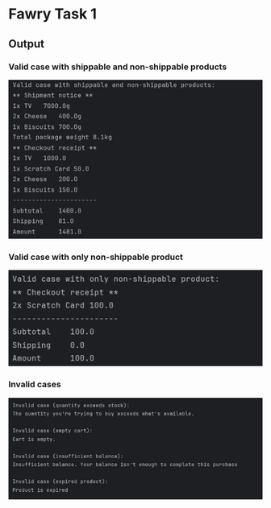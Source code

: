 # Fawry Task 1 

##  Output
### Valid case with shippable and non-shippable products
![v1](1.jpeg)

### Valid case with only non-shippable product
![v2](2.jpeg)

### Invalid cases
![v3](3.jpeg)

